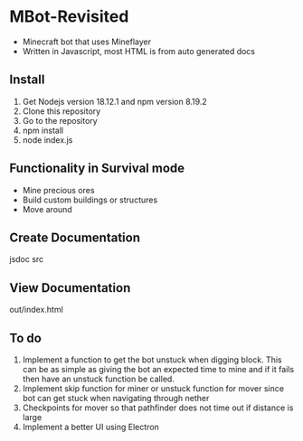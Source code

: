 # MBot-Revisited
- Minecraft bot that uses Mineflayer
- Written in Javascript, most HTML is from auto generated docs

## Install
1. Get Nodejs version 18.12.1 and npm version 8.19.2
2. Clone this repository
3. Go to the repository
4. npm install
5. node index.js

## Functionality in Survival mode
- Mine precious ores
- Build custom buildings or structures
- Move around

## Create Documentation
jsdoc src

## View Documentation
out/index.html

## To do
1. Implement a function to get the bot unstuck when digging block. This can be as simple as giving the bot an expected time to mine and if it fails then have an unstuck function be called.
2. Implement skip function for miner or unstuck function for mover since bot can get stuck when navigating through nether
3. Checkpoints for mover so that pathfinder does not time out if distance is large
4. Implement a better UI using Electron
